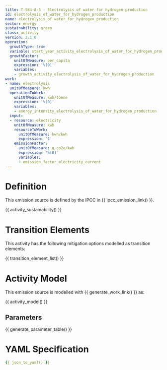 ```yaml
---
title: T-5B4-A-6 - Electrolysis of water for hydrogen production
id: electrolysis_of_water_for_hydrogen_production
name: electrolysis_of_water_for_hydrogen_production
sector: energy
sustainability: green
class: activity
version: 2.1.0
operation:
  growthType: true
  variable: start_year_activity_electrolysis_of_water_for_hydrogen_production
  growthFactor:
    unitOfMeasure: per_capita
    expression: '%[0]'
    variables:
    - growth_activity_electrolysis_of_water_for_hydrogen_production
work:
- name: electrolysis
  unitOfMeasure: kwh
  operationToWork:
    unitOfMeasure: kwh/tonne
    expression: '%[0]'
    variables:
    - energy_intensity_electrolysis_of_water_for_hydrogen_production
  input:
  - resource: electricity
    unitOfMeasure: kwh
    resourceToWork:
      unitOfMeasure: kwh/kwh
      expression: '1'
    emissionFactor:
      unitOfMeasure: g_co2e/kwh
      expression: '%[0]'
      variables:
      - emission_factor_electricity_current
---
```

# Definition
This emission source is defined by the IPCC in {{ ipcc_emission_link() }}.


{{ activity_sustainability() }}

# Transition Elements

This activity has the following mitigation options modelled as transition elements:

{{ transition_element_list() }}

# Activity Model
This emission source is modelled with {{ generate_work_link() }} as:

{{ activity_model() }}

## Parameters

{{ generate_parameter_table() }}

# YAML Specification

```yaml
{{ json_to_yaml() }}
```
